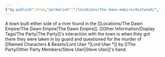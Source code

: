 ```yaml
---
{"dg-publish":true,"permalink":"/locations/the-dawn-empire/dustwood/","tags":["Discovered"],"updated":"2025-06-10T19:11:11.177+01:00"}
---
```


A town built either side of a river found in the [[Locations/The Dawn Empire/The Dawn Empire\|The Dawn Empire]]. [[Other Information/Display Tags/The Party\|The Party]]'s interaction with the town is when they got there they were taken in by guard and questioned for the murder of [[Named Characters & Beasts/Lord Ulan †\|Lord Ulan †]] by [[The Party/Other Party Members/Steve Ulan\|Steve Ulan]]'s hand.
